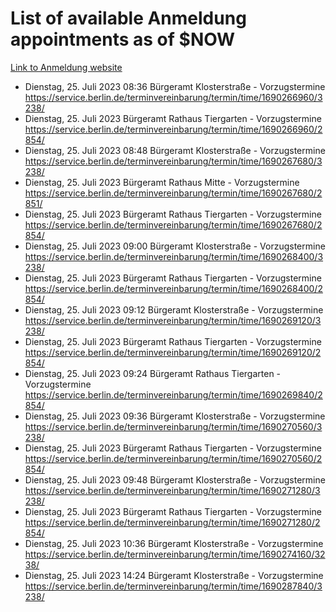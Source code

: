 # List of available Anmeldung appointments as of $NOW
[Link to Anmeldung website](https://service.berlin.de/terminvereinbarung/termin/tag.php?termin=1&anliegen[]=120686&dienstleisterlist=122210,122217,327316,122219,327312,122227,327314,122231,327346,122243,327348,122254,122252,329742,122260,329745,122262,329748,122271,327278,122273,327274,122277,327276,330436,122280,327294,122282,327290,122284,327292,122291,327270,122285,327266,122286,327264,122296,327268,150230,329760,122297,327286,122294,327284,122312,329763,122314,329775,122304,327330,122311,327334,122309,327332,317869,122281,327352,122279,329772,122283,122276,327324,122274,327326,122267,329766,122246,327318,122251,327320,122257,327322,122208,327298,122226,327300&herkunft=http%3A%2F%2Fservice.berlin.de%2Fdienstleistung%2F120686%2F)
- Dienstag, 25. Juli 2023 08:36 Bürgeramt Klosterstraße - Vorzugstermine https://service.berlin.de/terminvereinbarung/termin/time/1690266960/3238/
- Dienstag, 25. Juli 2023  Bürgeramt Rathaus Tiergarten - Vorzugstermine https://service.berlin.de/terminvereinbarung/termin/time/1690266960/2854/
- Dienstag, 25. Juli 2023 08:48 Bürgeramt Klosterstraße - Vorzugstermine https://service.berlin.de/terminvereinbarung/termin/time/1690267680/3238/
- Dienstag, 25. Juli 2023  Bürgeramt Rathaus Mitte - Vorzugstermine https://service.berlin.de/terminvereinbarung/termin/time/1690267680/2851/
- Dienstag, 25. Juli 2023  Bürgeramt Rathaus Tiergarten - Vorzugstermine https://service.berlin.de/terminvereinbarung/termin/time/1690267680/2854/
- Dienstag, 25. Juli 2023 09:00 Bürgeramt Klosterstraße - Vorzugstermine https://service.berlin.de/terminvereinbarung/termin/time/1690268400/3238/
- Dienstag, 25. Juli 2023  Bürgeramt Rathaus Tiergarten - Vorzugstermine https://service.berlin.de/terminvereinbarung/termin/time/1690268400/2854/
- Dienstag, 25. Juli 2023 09:12 Bürgeramt Klosterstraße - Vorzugstermine https://service.berlin.de/terminvereinbarung/termin/time/1690269120/3238/
- Dienstag, 25. Juli 2023  Bürgeramt Rathaus Tiergarten - Vorzugstermine https://service.berlin.de/terminvereinbarung/termin/time/1690269120/2854/
- Dienstag, 25. Juli 2023 09:24 Bürgeramt Rathaus Tiergarten - Vorzugstermine https://service.berlin.de/terminvereinbarung/termin/time/1690269840/2854/
- Dienstag, 25. Juli 2023 09:36 Bürgeramt Klosterstraße - Vorzugstermine https://service.berlin.de/terminvereinbarung/termin/time/1690270560/3238/
- Dienstag, 25. Juli 2023  Bürgeramt Rathaus Tiergarten - Vorzugstermine https://service.berlin.de/terminvereinbarung/termin/time/1690270560/2854/
- Dienstag, 25. Juli 2023 09:48 Bürgeramt Klosterstraße - Vorzugstermine https://service.berlin.de/terminvereinbarung/termin/time/1690271280/3238/
- Dienstag, 25. Juli 2023  Bürgeramt Rathaus Tiergarten - Vorzugstermine https://service.berlin.de/terminvereinbarung/termin/time/1690271280/2854/
- Dienstag, 25. Juli 2023 10:36 Bürgeramt Klosterstraße - Vorzugstermine https://service.berlin.de/terminvereinbarung/termin/time/1690274160/3238/
- Dienstag, 25. Juli 2023 14:24 Bürgeramt Klosterstraße - Vorzugstermine https://service.berlin.de/terminvereinbarung/termin/time/1690287840/3238/
